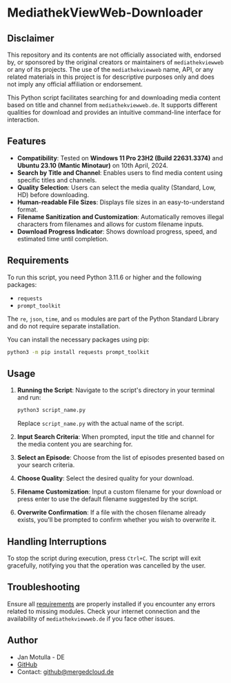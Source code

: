 # MediathekViewWeb-Downloader

## Disclaimer
This repository and its contents are not officially associated with, endorsed by, or sponsored by the original creators or maintainers of `mediathekviewweb` or any of its projects. The use of the `mediathekviewweb` name, API, or any related materials in this project is for descriptive purposes only and does not imply any official affiliation or endorsement.

This Python script facilitates searching for and downloading media content based on title and channel from `mediathekviewweb.de`. It supports different qualities for download and provides an intuitive command-line interface for interaction.

## Features

- **Compatibility**: Tested on **Windows 11 Pro 23H2 (Build 22631.3374)** and **Ubuntu 23.10 (Mantic Minotaur)** on 10th April, 2024.
- **Search by Title and Channel**: Enables users to find media content using specific titles and channels.
- **Quality Selection**: Users can select the media quality (Standard, Low, HD) before downloading.
- **Human-readable File Sizes**: Displays file sizes in an easy-to-understand format.
- **Filename Sanitization and Customization**: Automatically removes illegal characters from filenames and allows for custom filename inputs.
- **Download Progress Indicator**: Shows download progress, speed, and estimated time until completion.

## Requirements

To run this script, you need Python 3.11.6 or higher and the following packages:
- `requests`
- `prompt_toolkit`

The `re`, `json`, `time`, and `os` modules are part of the Python Standard Library and do not require separate installation.

You can install the necessary packages using pip:

```sh
python3 -m pip install requests prompt_toolkit
```

## Usage

1. **Running the Script**:
   Navigate to the script's directory in your terminal and run:

   ```sh
   python3 script_name.py
   ```

   Replace `script_name.py` with the actual name of the script.

2. **Input Search Criteria**:
   When prompted, input the title and channel for the media content you are searching for.

3. **Select an Episode**:
   Choose from the list of episodes presented based on your search criteria.

4. **Choose Quality**:
   Select the desired quality for your download.

5. **Filename Customization**:
   Input a custom filename for your download or press enter to use the default filename suggested by the script.

6. **Overwrite Confirmation**:
   If a file with the chosen filename already exists, you'll be prompted to confirm whether you wish to overwrite it.

## Handling Interruptions

To stop the script during execution, press `Ctrl+C`. The script will exit gracefully, notifying you that the operation was cancelled by the user.

## Troubleshooting

Ensure all [requirements](#requirements) are properly installed if you encounter any errors related to missing modules. Check your internet connection and the availability of `mediathekviewweb.de` if you face other issues.

## Author

- Jan Motulla - DE
- [GitHub](https://github.com/mergedeyes/)
- Contact: github@mergedcloud.de

